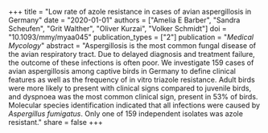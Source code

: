 +++
title = "Low rate of azole resistance in cases of avian aspergillosis in Germany"
date = "2020-01-01"
authors = ["Amelia E Barber", "Sandra Scheufen", "Grit Walther", "Oliver Kurzai", "Volker Schmidt"]
doi = "10.1093/mmy/myaa045"
publication_types = ["2"]
publication = "*Medical Mycology*"
abstract = "Aspergillosis is the most common fungal disease of the avian respiratory tract. Due to delayed diagnosis and treatment failure, the outcome of these infections is often poor. We investigate 159 cases of avian aspergillosis among captive birds in Germany to define clinical features as well as the frequency of in vitro triazole resistance. Adult birds were more likely to present with clinical signs compared to juvenile birds, and dyspnoea was the most common clinical sign, present in 53% of birds. Molecular species identification indicated that all infections were caused by *Aspergillus fumigatus*. Only one of 159 independent isolates was azole resistant."
share = false
+++
